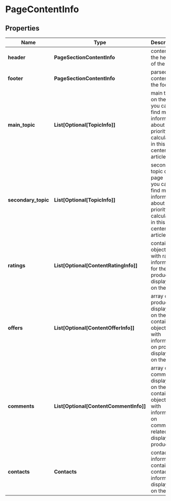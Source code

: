# PageContentInfo


## Properties

| Name | Type | Description | Notes |
|------------ | ------------- | ------------- | -------------|
**header** | **PageSectionContentInfo** | content of the header of the table |[optional]|
**footer** | **PageSectionContentInfo** | parsed content of the footer |[optional]|
**main_topic** | **List[Optional[TopicInfo]]** | main topic on the page<br>you can find more information about topic priority calculation in this help center article |[optional]|
**secondary_topic** | **List[Optional[TopicInfo]]** | secondary topic on the page<br>you can find more information about topic priority calculation in this help center article |[optional]|
**ratings** | **List[Optional[ContentRatingInfo]]** | contains objects with rating information for the products displayed on the page |[optional]|
**offers** | **List[Optional[ContentOfferInfo]]** | array of products displayed on the page<br>contains objects with information on products displayed on the page |[optional]|
**comments** | **List[Optional[ContentCommentInfo]]** | array of comments displayed on the page<br>contains objects with information on comments related to displayed products |[optional]|
**contacts** | **Contacts** | contact information<br>contains contact information displayed on the page |[optional]|